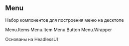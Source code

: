 ## Menu

Набор компонентов для построения меню на десктопе

Menu.Items
Menu.Item
Menu.Button
Menu.Wrapper

Основаны на HeadlessUI

